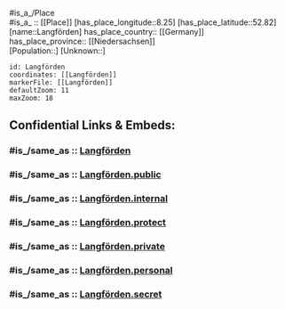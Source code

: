 ﻿---
confidential: public
isDeleted: false
location:
- 52.82
- 8.25
mapmarker: city
mapzoom:
- 7
- 12
SpocWebEntityId: 31838
tags:
- geo/City
type: City
---

#is_a_/Place  
#is_a_ :: [[Place]] 
[has_place_longitude::8.25] 
[has_place_latitude::52.82] 
[name::Langförden] 
has_place_country:: [[Germany]]  
has_place_province:: [[Niedersachsen]]  
[Population::] 
[Unknown::] 


```leaflet
id: Langförden
coordinates: [[Langförden]] 
markerFile: [[Langförden]] 
defaultZoom: 11 
maxZoom: 18
```


## Confidential Links & Embeds: 

### #is_/same_as :: [Langförden](/_Standards/Earth/Continent/Europe/Europe~Central/Germany/Germany~West/Niedersachsen/counties~Niedersachsen/Vechta/Langförden.md) 

### #is_/same_as :: [Langförden.public](/_public/Earth/Continent/Europe/Europe~Central/Germany/Germany~West/Niedersachsen/counties~Niedersachsen/Vechta/Langförden.public.md) 

### #is_/same_as :: [Langförden.internal](/_internal/Earth/Continent/Europe/Europe~Central/Germany/Germany~West/Niedersachsen/counties~Niedersachsen/Vechta/Langförden.internal.md) 

### #is_/same_as :: [Langförden.protect](/_protect/Earth/Continent/Europe/Europe~Central/Germany/Germany~West/Niedersachsen/counties~Niedersachsen/Vechta/Langförden.protect.md) 

### #is_/same_as :: [Langförden.private](/_private/Earth/Continent/Europe/Europe~Central/Germany/Germany~West/Niedersachsen/counties~Niedersachsen/Vechta/Langförden.private.md) 

### #is_/same_as :: [Langförden.personal](/_personal/Earth/Continent/Europe/Europe~Central/Germany/Germany~West/Niedersachsen/counties~Niedersachsen/Vechta/Langförden.personal.md) 

### #is_/same_as :: [Langförden.secret](/_secret/Earth/Continent/Europe/Europe~Central/Germany/Germany~West/Niedersachsen/counties~Niedersachsen/Vechta/Langförden.secret.md)

